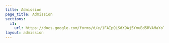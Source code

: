 ```yaml
---
title: Admission
page_title: Admission
sections:
  i1:
    url: https://docs.google.com/forms/d/e/1FAIpQLSdX9Aj5YmuBd5RVAMaYoTZa1E8KMV9YAmvuzDWQNUhIS_4rNQ/viewform?usp=sf_link
layout: admission
---
```


